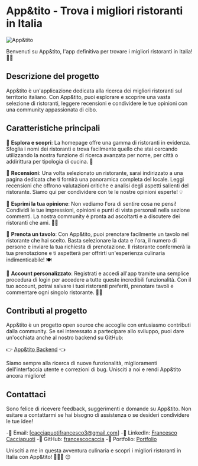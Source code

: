
# App&tito - Trova i migliori ristoranti in Italia

![App&tito](https://github.com/francescocaccia/FrontEnd-Epicode-Final-Project/assets/123968277/da940f08-31e5-4d87-889b-47c4d6929016)


Benvenuti su App&tito, l'app definitiva per trovare i migliori ristoranti in Italia! 🍝🍕

## Descrizione del progetto

App&tito è un'applicazione dedicata alla ricerca dei migliori ristoranti sul territorio italiano. Con App&tito, puoi esplorare e scoprire una vasta selezione di ristoranti, leggere recensioni e condividere le tue opinioni con una community appassionata di cibo.

## Caratteristiche principali

🍴 **Esplora e scopri**: La homepage offre una gamma di ristoranti in evidenza. Sfoglia i nomi dei ristoranti e trova facilmente quello che stai cercando utilizzando la nostra funzione di ricerca avanzata per nome, per città o addirittura per tipologia di cucina. 🔎

📝 **Recensioni**: Una volta selezionato un ristorante, sarai indirizzato a una pagina dedicata che ti fornirà una panoramica completa del locale. Leggi recensioni che offrono valutazioni critiche e analisi degli aspetti salienti del ristorante. Siamo qui per condividere con te le nostre opinioni esperte! 💡

💬 **Esprimi la tua opinione**: Non vediamo l'ora di sentire cosa ne pensi! Condividi le tue impressioni, opinioni e punti di vista personali nella sezione commenti. La nostra community è pronta ad ascoltarti e a discutere dei ristoranti che ami. 💬✨

📅 **Prenota un tavolo**: Con App&tito, puoi prenotare facilmente un tavolo nel ristorante che hai scelto. Basta selezionare la data e l'ora, il numero di persone e inviare la tua richiesta di prenotazione. Il ristorante confermerà la tua prenotazione e ti aspetterà per offrirti un'esperienza culinaria indimenticabile! 🍽️

📌 **Account personalizzato**: Registrati e accedi all'app tramite una semplice procedura di login per accedere a tutte queste incredibili funzionalità. Con il tuo account, potrai salvare i tuoi ristoranti preferiti, prenotare tavoli e commentare ogni singolo ristorante. 📝💾

## Contributi al progetto

App&tito è un progetto open source che accoglie con entusiasmo contributi dalla community. Se sei interessato a partecipare allo sviluppo, puoi dare un'occhiata anche al nostro backend su GitHub:

👉 [App&tito Backend](https://github.com/francescocaccia/BackEnd-Epicode-Final-Project.git) 👈

Siamo sempre alla ricerca di nuove funzionalità, miglioramenti dell'interfaccia utente e correzioni di bug. Unisciti a noi e rendi App&tito ancora migliore!

## Contattaci

Sono felice di ricevere feedback, suggerimenti e domande su App&tito. Non esitare a contattarmi se hai bisogno di assistenza o se desideri condividere le tue idee!

-📧 Email: [cacciapuotifrancesco3@gmail.com]
-👥 LinkedIn: [Francesco Cacciapuoti](https://www.linkedin.com/in/francesco-cacciapuoti-45019718a/)
-🐙 GitHub: [francescocaccia](https://github.com/francescocaccia)
-📒 Portfolio: [Portfolio](https://link-al-tuo-portfolio)

Unisciti a me in questa avventura culinaria e scopri i migliori ristoranti in Italia con App&tito! 🌟🍴✨     😊
